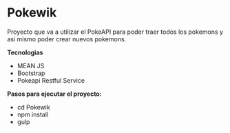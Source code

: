 # Pokewik
Proyecto que va a utilizar el PokeAPI para poder traer todos los pokemons y asi mismo poder crear nuevos pokemons. 

<strong>Tecnologias</strong>

- MEAN JS
- Bootstrap
- Pokeapi Restful Service

<strong>Pasos para ejecutar el proyecto:</strong>

- cd Pokewik
- npm install
- gulp
 
